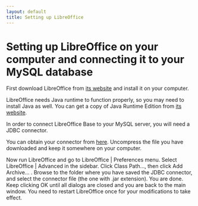 ```yaml
---
layout: default
title: Setting up LibreOffice
---
```

# Setting up LibreOffice on your computer and connecting it to your MySQL database

First download LibreOffice from [its website](http://www.libreoffice.org) and install it on your computer.

LibreOffice needs Java runtime to function properly, so you may need to install Java as well. You can get a copy of Java Runtime Edition from [its website](http://java.com/en/download/mac_download.jsp?locale=en).

In order to connect LibreOffice Base to your MySQL server, you will need a JDBC connector. 

You can obtain your connector from [here](http://dev.mysql.com/downloads/connector/j/). Uncompress the file you have downloaded and keep it somewhere on your computer.

Now run LibreOffice and go to LibreOffice | Preferences menu. Select LibreOffice | Advanced in the sidebar. Click Class Path..., then click Add Archive... . Browse to the folder where you have saved the JDBC connector, and select the connector file (the one with .jar extension). You are done. Keep clicking OK until all dialogs are closed and you are back to the main window. You need to restart LibreOffice once for your modifications to take effect. 
